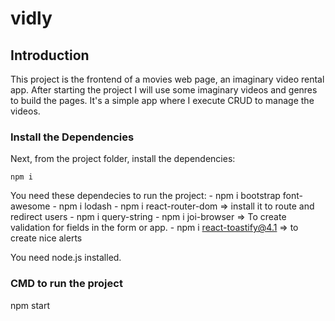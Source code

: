 # vidly

## Introduction

This project is the frontend of a movies web page, an imaginary video rental app.
After starting the project I will use some imaginary videos and genres to build the pages. 
It's a simple app where I execute CRUD to manage the videos.

### Install the Dependencies

Next, from the project folder, install the dependencies:

    npm i

You need these dependecies to run the project:
	- npm i bootstrap font-awesome
	- npm i lodash
	- npm i react-router-dom => install it to route and redirect users
	- npm i query-string
	- npm i joi-browser => To create validation for fields in the form or app.
	- npm i react-toastify@4.1 => to create nice alerts
  
You need node.js installed.

### CMD to run the project 

  npm start
  
